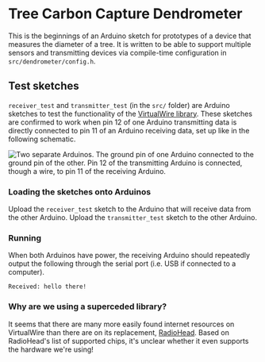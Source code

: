 <!-- TODO: Call ourselves the Treehuggers. -->

# Tree Carbon Capture Dendrometer

This is the beginnings of an Arduino sketch for prototypes of a device that
measures the diameter of a tree. It is written to be able to support multiple
sensors and transmitting devices via compile-time configuration in
`src/dendrometer/config.h`.

## Test sketches

`receiver_test` and `transmitter_test` (in the `src/` folder) are Arduino
sketches to test the functionality of the [VirtualWire
library](http://www.airspayce.com/mikem/arduino/VirtualWire/). These sketches
are confirmed to work when pin 12 of one Arduino transmitting data is directly
connected to pin 11 of an Arduino receiving data, set up like in the following
schematic.

<!-- This schematic was drawn using CircuitLab. Unfortunately, you must pay to
save diagrams in CircuitLab, so this image is actually a screenshot. NOTE: I
suggest you find another service to draw schematics with. -->

![Two separate Arduinos. The ground pin of one Arduino connected to the ground
pin of the other. Pin 12 of the transmitting Arduino is connected, though a
wire, to pin 11 of the receiving Arduino.](docs/test_schematic.png)

### Loading the sketches onto Arduinos

Upload the `receiver_test` sketch to the Arduino that will receive data from the
other Arduino. Upload the `transmitter_test` sketch to the other Arduino.

### Running

When both Arduinos have power, the receiving Arduino should repeatedly output
the following through the serial port (i.e. USB if connected to a computer).

```
Received: hello there!
```

### Why are we using a superceded library?

It seems that there are many more easily found internet resources on VirtualWire
than there are on its replacement, [RadioHead](). Based on RadioHead's list of
supported chips, it's unclear whether it even supports the hardware we're
using!

